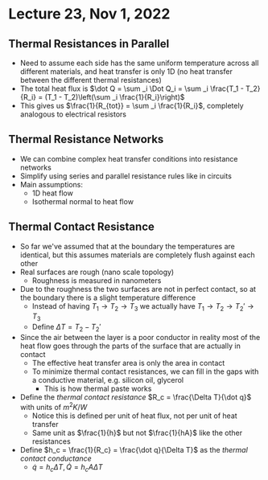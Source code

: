 # Lecture 23, Nov 1, 2022

## Thermal Resistances in Parallel

* Need to assume each side has the same uniform temperature across all different materials, and heat transfer is only 1D (no heat transfer between the different thermal resistances)
* The total heat flux is $\dot Q = \sum _i \Dot Q_i = \sum _i \frac{T_1 - T_2}{R_i} = (T_1 - T_2)\left(\sum _i \frac{1}{R_i}\right)$
* This gives us $\frac{1}{R_{tot}} = \sum _i \frac{1}{R_i}$, completely analogous to electrical resistors

## Thermal Resistance Networks

* We can combine complex heat transfer conditions into resistance networks
* Simplify using series and parallel resistance rules like in circuits
* Main assumptions:
	* 1D heat flow
	* Isothermal normal to heat flow

## Thermal Contact Resistance

* So far we've assumed that at the boundary the temperatures are identical, but this assumes materials are completely flush against each other
* Real surfaces are rough (nano scale topology)
	* Roughness is measured in nanometers
* Due to the roughness the two surfaces are not in perfect contact, so at the boundary there is a slight temperature difference
	* Instead of having $T_1 \rightarrow T_2 \rightarrow T_3$ we actually have $T_1 \rightarrow T_2 \rightarrow T_2' \rightarrow T_3$
	* Define $\Delta T = T_2 - T_2'$
* Since the air between the layer is a poor conductor in reality most of the heat flow goes through the parts of the surface that are actually in contact
	* The effective heat transfer area is only the area in contact
	* To minimize thermal contact resistances, we can fill in the gaps with a conductive material, e.g. silicon oil, glycerol
		* This is how thermal paste works
* Define the *thermal contact resistance* $R_c = \frac{\Delta T}{\dot q}$ with units of $\si{m^2K/W}$
	* Notice this is defined per unit of heat flux, not per unit of heat transfer
	* Same unit as $\frac{1}{h}$ but not $\frac{1}{hA}$ like the other resistances
* Define $h_c = \frac{1}{R_c} = \frac{\dot q}{\Delta T}$ as the *thermal contact conductance*
	* $\dot q = h_c\Delta T, \dot Q = h_cA\Delta T$

